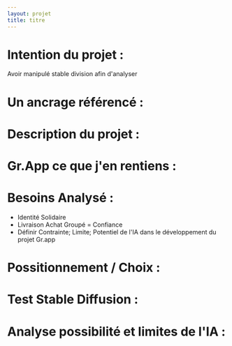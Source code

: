 ```yaml
---
layout: projet
title: titre
---
```


# Intention du projet :
Avoir manipulé stable division afin d'analyser 

# Un ancrage référencé :

# Description du projet :

# Gr.App ce que j'en rentiens :

# Besoins Analysé :
- Identité Solidaire
- Livraison Achat Groupé = Confiance
- Définir Contrainte; Limite; Potentiel de l'IA dans le développement du projet Gr.app

# Possitionnement / Choix :

# Test Stable Diffusion :

# Analyse possibilité et limites de l'IA :


